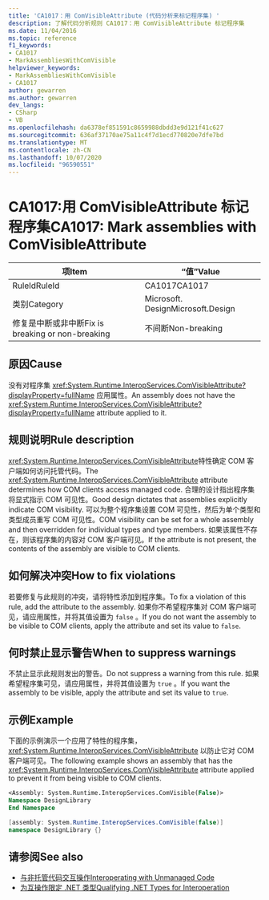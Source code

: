 ```yaml
---
title: 'CA1017：用 ComVisibleAttribute (代码分析来标记程序集) '
description: 了解代码分析规则 CA1017：用 ComVisibleAttribute 标记程序集
ms.date: 11/04/2016
ms.topic: reference
f1_keywords:
- CA1017
- MarkAssembliesWithComVisible
helpviewer_keywords:
- MarkAssembliesWithComVisible
- CA1017
author: gewarren
ms.author: gewarren
dev_langs:
- CSharp
- VB
ms.openlocfilehash: da6378ef851591c8659988dbdd3e9d121f41c627
ms.sourcegitcommit: 636af37170ae75a11c4f7d1ecd770820e7dfe7bd
ms.translationtype: MT
ms.contentlocale: zh-CN
ms.lasthandoff: 10/07/2020
ms.locfileid: "96590551"
---
```

# <a name="ca1017-mark-assemblies-with-comvisibleattribute"></a><span data-ttu-id="70796-103">CA1017:用 ComVisibleAttribute 标记程序集</span><span class="sxs-lookup"><span data-stu-id="70796-103">CA1017: Mark assemblies with ComVisibleAttribute</span></span>

| <span data-ttu-id="70796-104">项</span><span class="sxs-lookup"><span data-stu-id="70796-104">Item</span></span>                                     | <span data-ttu-id="70796-105">“值”</span><span class="sxs-lookup"><span data-stu-id="70796-105">Value</span></span>            |
|------------------------------------------|------------------|
| <span data-ttu-id="70796-106">RuleId</span><span class="sxs-lookup"><span data-stu-id="70796-106">RuleId</span></span>                                   | <span data-ttu-id="70796-107">CA1017</span><span class="sxs-lookup"><span data-stu-id="70796-107">CA1017</span></span>           |
| <span data-ttu-id="70796-108">类别</span><span class="sxs-lookup"><span data-stu-id="70796-108">Category</span></span>                                 | <span data-ttu-id="70796-109">Microsoft. Design</span><span class="sxs-lookup"><span data-stu-id="70796-109">Microsoft.Design</span></span> |
| <span data-ttu-id="70796-110">修复是中断或非中断</span><span class="sxs-lookup"><span data-stu-id="70796-110">Fix is breaking or non-breaking</span></span> | <span data-ttu-id="70796-111">不间断</span><span class="sxs-lookup"><span data-stu-id="70796-111">Non-breaking</span></span>     |

## <a name="cause"></a><span data-ttu-id="70796-112">原因</span><span class="sxs-lookup"><span data-stu-id="70796-112">Cause</span></span>

<span data-ttu-id="70796-113">没有对程序集 <xref:System.Runtime.InteropServices.ComVisibleAttribute?displayProperty=fullName> 应用属性。</span><span class="sxs-lookup"><span data-stu-id="70796-113">An assembly does not have the <xref:System.Runtime.InteropServices.ComVisibleAttribute?displayProperty=fullName> attribute applied to it.</span></span>

## <a name="rule-description"></a><span data-ttu-id="70796-114">规则说明</span><span class="sxs-lookup"><span data-stu-id="70796-114">Rule description</span></span>

<span data-ttu-id="70796-115"><xref:System.Runtime.InteropServices.ComVisibleAttribute>特性确定 COM 客户端如何访问托管代码。</span><span class="sxs-lookup"><span data-stu-id="70796-115">The <xref:System.Runtime.InteropServices.ComVisibleAttribute> attribute determines how COM clients access managed code.</span></span> <span data-ttu-id="70796-116">合理的设计指出程序集将显式指示 COM 可见性。</span><span class="sxs-lookup"><span data-stu-id="70796-116">Good design dictates that assemblies explicitly indicate COM visibility.</span></span> <span data-ttu-id="70796-117">可以为整个程序集设置 COM 可见性，然后为单个类型和类型成员重写 COM 可见性。</span><span class="sxs-lookup"><span data-stu-id="70796-117">COM visibility can be set for a whole assembly and then overridden for individual types and type members.</span></span> <span data-ttu-id="70796-118">如果该属性不存在，则该程序集的内容对 COM 客户端可见。</span><span class="sxs-lookup"><span data-stu-id="70796-118">If the attribute is not present, the contents of the assembly are visible to COM clients.</span></span>

## <a name="how-to-fix-violations"></a><span data-ttu-id="70796-119">如何解决冲突</span><span class="sxs-lookup"><span data-stu-id="70796-119">How to fix violations</span></span>

<span data-ttu-id="70796-120">若要修复与此规则的冲突，请将特性添加到程序集。</span><span class="sxs-lookup"><span data-stu-id="70796-120">To fix a violation of this rule, add the attribute to the assembly.</span></span> <span data-ttu-id="70796-121">如果你不希望程序集对 COM 客户端可见，请应用属性，并将其值设置为 `false` 。</span><span class="sxs-lookup"><span data-stu-id="70796-121">If you do not want the assembly to be visible to COM clients, apply the attribute and set its value to `false`.</span></span>

## <a name="when-to-suppress-warnings"></a><span data-ttu-id="70796-122">何时禁止显示警告</span><span class="sxs-lookup"><span data-stu-id="70796-122">When to suppress warnings</span></span>

<span data-ttu-id="70796-123">不禁止显示此规则发出的警告。</span><span class="sxs-lookup"><span data-stu-id="70796-123">Do not suppress a warning from this rule.</span></span> <span data-ttu-id="70796-124">如果希望程序集可见，请应用属性，并将其值设置为 `true` 。</span><span class="sxs-lookup"><span data-stu-id="70796-124">If you want the assembly to be visible, apply the attribute and set its value to `true`.</span></span>

## <a name="example"></a><span data-ttu-id="70796-125">示例</span><span class="sxs-lookup"><span data-stu-id="70796-125">Example</span></span>

<span data-ttu-id="70796-126">下面的示例演示一个应用了特性的程序集， <xref:System.Runtime.InteropServices.ComVisibleAttribute> 以防止它对 COM 客户端可见。</span><span class="sxs-lookup"><span data-stu-id="70796-126">The following example shows an assembly that has the <xref:System.Runtime.InteropServices.ComVisibleAttribute> attribute applied to prevent it from being visible to COM clients.</span></span>

```vb
<Assembly: System.Runtime.InteropServices.ComVisible(False)>
Namespace DesignLibrary
End Namespace
```

```csharp
[assembly: System.Runtime.InteropServices.ComVisible(false)]
namespace DesignLibrary {}
```

## <a name="see-also"></a><span data-ttu-id="70796-127">请参阅</span><span class="sxs-lookup"><span data-stu-id="70796-127">See also</span></span>

- [<span data-ttu-id="70796-128">与非托管代码交互操作</span><span class="sxs-lookup"><span data-stu-id="70796-128">Interoperating with Unmanaged Code</span></span>](../../../framework/interop/index.md)
- [<span data-ttu-id="70796-129">为互操作限定 .NET 类型</span><span class="sxs-lookup"><span data-stu-id="70796-129">Qualifying .NET Types for Interoperation</span></span>](../../../standard/native-interop/qualify-net-types-for-interoperation.md)
